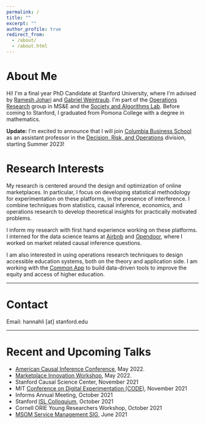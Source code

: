 ```yaml
---
permalink: /
title: ""
excerpt: ""
author_profile: true
redirect_from: 
  - /about/
  - /about.html
---
```


# About Me

Hi! I'm a final year PhD Candidate at Stanford University, where I'm advised by [Ramesh Johari](http://web.stanford.edu/~rjohari/) and [Gabriel Weintraub](https://gweintra.people.stanford.edu/). I'm part of the [Operations Research](https://or.stanford.edu/) group in MS&E and the [Society and Algorithms Lab](https://soal.stanford.edu/). Before coming to Stanford, I graduated from Pomona College with a degree in mathematics. 

**Update:** I'm excited to announce that I will join [Columbia Business School](https://home.gsb.columbia.edu/) as an assistant professor in the [Decision, Risk, and Operations](https://www8.gsb.columbia.edu/faculty-research/divisions/decision-risk-operations) division, starting Summer 2023!

# Research Interests

My research is centered around the design and optimization of online marketplaces. In particular, I focus on developing statistical methodology for experimentation on these platforms, in the presence of interference. I combine techniques from statistics, causal inference, economics, and operations research to develop theoretical insights for practically motivated problems. 

I inform my research with first hand experience working on these platforms. I interned for the data science teams at [Airbnb](https://www.airbnb.com/) and [Opendoor](https://www.opendoor.com/), where I worked on market related causal inference questions. 

I am also interested in using operations research techniques to design accessible education systems, both on the theory and application side. I am working with the [Common App](https://www.commonapp.org/) to build data-driven tools to improve the equity and access of higher education. 


---

# Contact
Email: hannahli \[at\] stanford.edu

---

# Recent and Upcoming Talks
* [American Causal Inference Conference](https://ctml.berkeley.edu/american-causal-inference-conference-2022), May 2022. 
* [Marketplace Innovation Workshop](http://marketplaceinnovation.net/), May 2022.
* Stanford Causal Science Center, November 2021
* MIT [Conference on Digital Experimentation (CODE)](https://ide.mit.edu/events/2021-conference-on-digital-experimentation-mit-codemit/), November 2021
* Informs Annual Meeting, October 2021
* Stanford [ISL Colloquium](https://isl.stanford.edu/talks/), October 2021
* Cornell ORIE Young Researchers Workshop, October 2021
* [MSOM Service Management SIG](https://msom2021.indiana.edu/), June 2021



